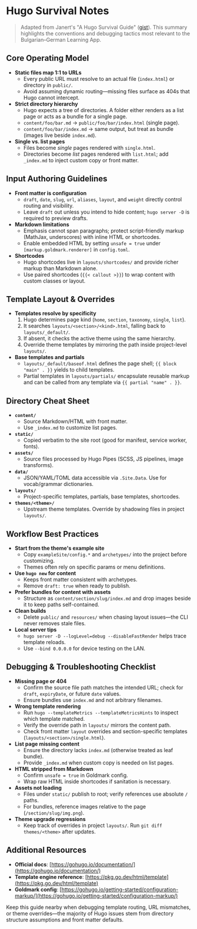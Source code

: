 # Hugo Survival Notes

> Adapted from Janert's "A Hugo Survival Guide" ([gist](https://gist.github.com/janert/4e22671044ffb06ee970b04709dd7d81)). This summary highlights the conventions and debugging tactics most relevant to the Bulgarian–German Learning App.

## Core Operating Model

- **Static files map 1:1 to URLs**
  - Every public URL must resolve to an actual file (`index.html`) or directory in `public/`.
  - Avoid assuming dynamic routing—missing files surface as 404s that Hugo cannot intercept.
- **Strict directory hierarchy**
  - Hugo expects a tree of directories. A folder either renders as a list page or acts as a bundle for a single page.
  - `content/foo/bar.md` → `public/foo/bar/index.html` (single page).
  - `content/foo/bar/index.md` → same output, but treat as bundle (images live beside `index.md`).
- **Single vs. list pages**
  - Files become *single* pages rendered with `single.html`.
  - Directories become *list* pages rendered with `list.html`; add `_index.md` to inject custom copy or front matter.

## Input Authoring Guidelines

- **Front matter is configuration**
  - `draft`, `date`, `slug`, `url`, `aliases`, `layout`, and `weight` directly control routing and visibility.
  - Leave `draft` out unless you intend to hide content; `hugo server -D` is required to preview drafts.
- **Markdown limitations**
  - Emphasis cannot span paragraphs; protect script-friendly markup (MathJax, underscores) with inline HTML or shortcodes.
  - Enable embedded HTML by setting `unsafe = true` under `[markup.goldmark.renderer]` in `config.toml`.
- **Shortcodes**
  - Hugo shortcodes live in `layouts/shortcodes/` and provide richer markup than Markdown alone.
  - Use paired shortcodes (`{{< callout >}}`) to wrap content with custom classes or layout.

## Template Layout & Overrides

- **Templates resolve by specificity**
  1. Hugo determines page kind (`home`, `section`, `taxonomy`, `single`, `list`).
  2. It searches `layouts/<section>/<kind>.html`, falling back to `layouts/_default/`.
  3. If absent, it checks the active theme using the same hierarchy.
  4. Override theme templates by mirroring the path inside project-level `layouts/`.
- **Base templates and partials**
  - `layouts/_default/baseof.html` defines the page shell; `{{ block "main" . }}` yields to child templates.
  - Partial templates in `layouts/partials/` encapsulate reusable markup and can be called from any template via `{{ partial "name" . }}`.

## Directory Cheat Sheet

- **`content/`**
  - Source Markdown/HTML with front matter.
  - Use `_index.md` to customize list pages.
- **`static/`**
  - Copied verbatim to the site root (good for manifest, service worker, fonts).
- **`assets/`**
  - Source files processed by Hugo Pipes (SCSS, JS pipelines, image transforms).
- **`data/`**
  - JSON/YAML/TOML data accessible via `.Site.Data`. Use for vocab/grammar dictionaries.
- **`layouts/`**
  - Project-specific templates, partials, base templates, shortcodes.
- **`themes/<theme>/`**
  - Upstream theme templates. Override by shadowing files in project `layouts/`.

## Workflow Best Practices

- **Start from the theme's example site**
  - Copy `exampleSite/config.*` and `archetypes/` into the project before customizing.
  - Themes often rely on specific params or menu definitions.
- **Use `hugo new` for content**
  - Keeps front matter consistent with archetypes.
  - Remove `draft: true` when ready to publish.
- **Prefer bundles for content with assets**
  - Structure as `content/section/slug/index.md` and drop images beside it to keep paths self-contained.
- **Clean builds**
  - Delete `public/` and `resources/` when chasing layout issues—the CLI never removes stale files.
- **Local server tips**
  - `hugo server -D --logLevel=debug --disableFastRender` helps trace template reloads.
  - Use `--bind 0.0.0.0` for device testing on the LAN.

## Debugging & Troubleshooting Checklist

- **Missing page or 404**
  - Confirm the source file path matches the intended URL; check for `draft`, `expiryDate`, or future `date` values.
  - Ensure bundles use `index.md` and not arbitrary filenames.
- **Wrong template rendering**
  - Run `hugo --templateMetrics --templateMetricsHints` to inspect which template matched.
  - Verify the override path in `layouts/` mirrors the content path.
  - Check front matter `layout` overrides and section-specific templates (`layouts/<section>/single.html`).
- **List page missing content**
  - Ensure the directory lacks `index.md` (otherwise treated as leaf bundle).
  - Provide `_index.md` when custom copy is needed on list pages.
- **HTML stripped from Markdown**
  - Confirm `unsafe = true` in Goldmark config.
  - Wrap raw HTML inside shortcodes if sanitation is necessary.
- **Assets not loading**
  - Files under `static/` publish to root; verify references use absolute `/` paths.
  - For bundles, reference images relative to the page (`/section/slug/img.png`).
- **Theme upgrade regressions**
  - Keep track of overrides in project `layouts/`. Run `git diff themes/<theme>` after updates.

## Additional Resources

- **Official docs**: [https://gohugo.io/documentation/](https://gohugo.io/documentation/)
- **Template engine reference**: [https://pkg.go.dev/html/template](https://pkg.go.dev/html/template)
- **Goldmark config**: [https://gohugo.io/getting-started/configuration-markup/](https://gohugo.io/getting-started/configuration-markup/)

Keep this guide nearby when debugging template routing, URL mismatches, or theme overrides—the majority of Hugo issues stem from directory structure assumptions and front matter defaults.
